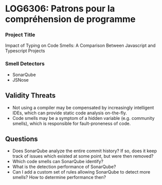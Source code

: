 # LOG6306: Patrons pour la compréhension de programme

### Project Title
Impact of Typing on Code Smells: A Comparison Between Javascript and Typescript Projects

### Smell Detectors
- SonarQube
- JSNose

## Validity Threats
- Not using a compiler may be compensated by increasingly intelligent IDEs, which can provide static code analysis on-the-fly.
- Code smells may be a symptom of a hidden variable (e.g. community smells), which is responsible for fault-proneness of code.

## Questions
- Does SonarQube analyze the entire commit history? If so, does it keep track of issues which existed at some point, but were then removed?
- Which code smells can SonarQube identify?
- What is the detection performance of SonarQube?
- Can I add a custom set of rules allowing SonarQube to detect more smells? How to determine performance then?
